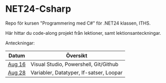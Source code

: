 # NET24-Csharp

Repo för kursen "Programmering med C#" för .NET24 klassen, ITHS.

Här hittar du code-along projekt från lektioner, samt lektionsanteckningar.

Anteckningar:

| Datum  | Översikt                                |
|--------|-----------------------------------------|
| [Aug 16][Aug26] | Visual Studio, Powershell, Git/Github   |
| [Aug 28][Aug28] | Variabler, Datatyper, If-satser, Loopar |

[Aug26]: https://github.com/everyloop/NET24-Csharp/blob/master/Lecture-notes/Aug26.md
[Aug28]: https://github.com/everyloop/NET24-Csharp/blob/master/Lecture-notes/Aug28.md